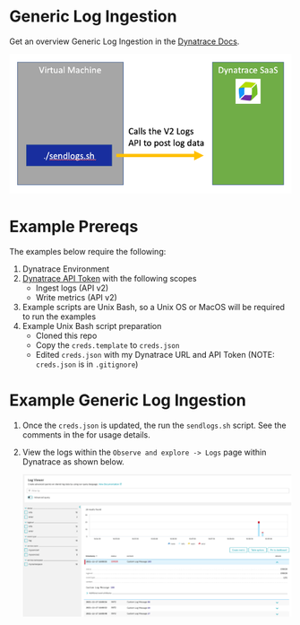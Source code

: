 # Generic Log Ingestion

Get an overview Generic Log Ingestion in the [Dynatrace Docs](https://www.dynatrace.com/support/help/how-to-use-dynatrace/log-monitoring/log-monitoring-v2/log-data-ingest).

![image](images/log-generic.png) 

# Example Prereqs

The examples below require the following:

1. Dynatrace Environment 
1. [Dynatrace API Token](https://www.dynatrace.com/support/help/dynatrace-api/basics/dynatrace-api-authentication) with the following scopes
    * Ingest logs (API v2)
    * Write metrics (API v2)
1. Example scripts are Unix Bash, so a Unix OS or MacOS will be required to run the examples
1. Example Unix Bash script preparation
    * Cloned this repo
    * Copy the `creds.template` to `creds.json`  
    * Edited `creds.json` with my Dynatrace URL and API Token (NOTE: `creds.json` is in `.gitignore`)

# Example Generic Log Ingestion 

1. Once the `creds.json` is updated, the run the `sendlogs.sh` script.  See the comments in the for usage details.

1. View the logs within the `Observe and explore -> Logs` page within Dynatrace as shown below.

    ![image](images/logview.png)

